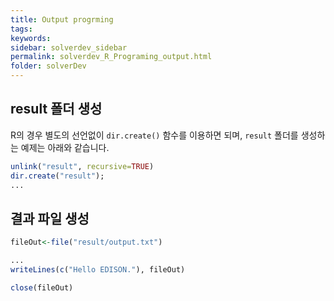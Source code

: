 ```yaml
---
title: Output progrming
tags: 
keywords:
sidebar: solverdev_sidebar
permalink: solverdev_R_Programing_output.html
folder: solverDev
---
```


## result 폴더 생성
R의 경우 별도의 선언없이 ```dir.create()``` 함수를 이용하면 되며, ```result``` 폴더를 생성하는 예제는 아래와 같습니다.

```r
unlink("result", recursive=TRUE)
dir.create("result");
...
```

## 결과 파일 생성

```r
fileOut<-file("result/output.txt")

...
writeLines(c("Hello EDISON."), fileOut)

close(fileOut)
```

